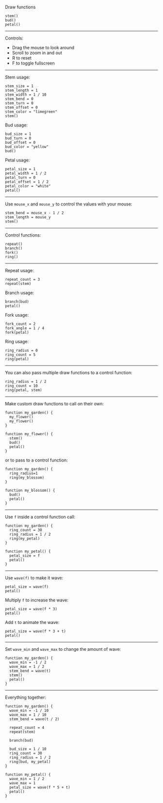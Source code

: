 Draw functions
```
stem()
bud()
petal()
```

---

Controls:
- Drag the mouse to look around
- Scroll to zoom in and out
- R to reset
- F to toggle fullscreen

---

Stem usage:
```
stem_size = 1
stem_length = 1
stem_width = 1 / 10
stem_bend = 0
stem_turn = 0
stem_offset = 0
stem_color = "limegreen"
stem()
```
Bud usage:
```
bud_size = 1
bud_turn = 0
bud_offset = 0
bud_color = "yellow"
bud()
```
Petal usage:
```
petal_size = 1
petal_width = 1 / 2
petal_turn = 0
petal_offset = 1 / 2
petal_color = "white"
petal()
```

---

Use `mouse_x` and `mouse_y` to control the values with your mouse:
```
stem_bend = mouse_x - 1 / 2
stem_length = mouse_y
stem()
```

---

Control functions:
```
repeat()
branch()
fork()
ring()
```

---

Repeat usage:
```
repeat_count = 3
repeat(stem)
```
Branch usage:
```
branch(bud)
petal()
```
Fork usage:
```
fork_count = 2
fork_angle = 1 / 4
fork(petal)
```
Ring usage:
```
ring_radius = 0
ring_count = 5
ring(petal)
```

---

You can also pass multiple draw functions to a control function:
```
ring_radius = 1 / 2
ring_count = 10
ring(petal, stem)
```

---

Make custom draw functions to call on their own:
```
function my_garden() {
  my_flower()
  my_flower()
}

function my_flower() {
  stem()
  bud()
  petal()
}
```
or to pass to a control function:
```
function my_garden() {
  ring_radius=1
  ring(my_blossom)
}

function my_blossom() {
  bud()
  petal()
}
```

---

Use `f` inside a control function call:
```
function my_garden() {
  ring_count = 30
  ring_radius = 1 / 2
  ring(my_petal)
}

function my_petal() {
  petal_size = f
  petal()
}
```

---

Use `wave(f)` to make it wave:
```
petal_size = wave(f)
petal()
```
Multiply `f` to increase the wave:
```
petal_size = wave(f * 3)
petal()
```
Add `t` to animate the wave:
```
petal_size = wave(f * 3 + t)
petal()
```

---

Set `wave_min` and `wave_max` to change the amount of wave:
```
function my_garden() {
  wave_min = -1 / 2
  wave_max = 1 / 2
  stem_bend = wave(t)
  stem()
  petal()
}
```

---

Everything together:
```
function my_garden() {
  wave_min = -1 / 10
  wave_max = 1 / 10
  stem_bend = wave(t / 2)
  
  repeat_count = 4
  repeat(stem)
  
  branch(bud)
  
  bud_size = 1 / 10
  ring_count = 30
  ring_radius = 1 / 2
  ring(bud, my_petal)
}

function my_petal() {
  wave_min = 1 / 2
  wave_max = 1
  petal_size = wave(f * 5 + t)
  petal()
}
```